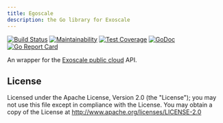 ```yaml
---
title: Egoscale
description: the Go library for Exoscale
---
```


<a href="https://gopherize.me/gopher/9c1bc7cfe1d84cf43e477dbfc4aa86332065f1fd"><img src="gopher.png" align="right" alt=""></a>

[![Build Status](https://travis-ci.org/exoscale/egoscale.svg?branch=master)](https://travis-ci.org/exoscale/egoscale) [![Maintainability](https://api.codeclimate.com/v1/badges/fcab3b624b7d3ca96a9d/maintainability)](https://codeclimate.com/github/exoscale/egoscale/maintainability) [![Test Coverage](https://api.codeclimate.com/v1/badges/fcab3b624b7d3ca96a9d/test_coverage)](https://codeclimate.com/github/exoscale/egoscale/test_coverage) [![GoDoc](https://godoc.org/github.com/exoscale/egoscale?status.svg)](https://godoc.org/github.com/exoscale/egoscale) [![Go Report Card](https://goreportcard.com/badge/github.com/exoscale/egoscale)](https://goreportcard.com/report/github.com/exoscale/egoscale)

An wrapper for the [Exoscale public cloud](https://www.exoscale.com) API.

## License

Licensed under the Apache License, Version 2.0 (the "License"); you
may not use this file except in compliance with the License. You may
obtain a copy of the License at
http://www.apache.org/licenses/LICENSE-2.0
